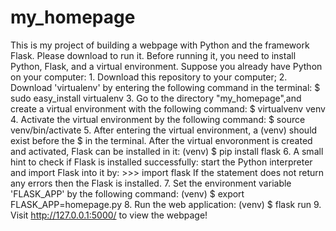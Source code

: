 # my_homepage
This is my project of building a webpage with Python and the framework Flask. Please download to run it.
Before running it, you need to install Python, Flask, and a virtual environment.
Suppose you already have Python on your computer:
    1. Download this repository to your computer;
    2. Download 'virtualenv' by entering the following command in the terminal:
       $ sudo easy_install virtualenv
    3. Go to the directory "my_homepage",and create a virtual environment with the following command:
       $ virtualvenv venv
    4. Activate the virtual environment by the following command:
       $ source venv/bin/activate
    5. After entering the virtual environment, a (venv) should exist before the $ in the terminal. After the virtual envoronment is created and activated, Flask can be installed in it:
       (venv) $ pip install flask
    6. A small hint to check if Flask is installed successfully: start the Python interpreter and import Flask into it by:
       >>> import flask
       If the statement does not return any errors then the Flask is installed.
    7. Set the environment variable 'FLASK_APP' by the following command:
       (venv) $ export FLASK_APP=homepage.py
    8. Run the web application:
       (venv) $ flask run
    9. Visit http://127.0.0.1:5000/ to view the webpage!
       



